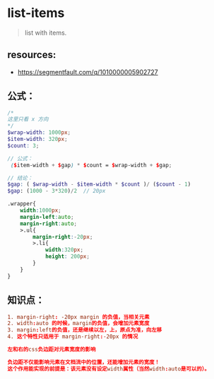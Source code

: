 # list-items
> list with items.

## resources:
+ https://segmentfault.com/q/1010000005902727

## 公式：
```scss
/*
这里只看 x 方向
*/
$wrap-width: 1000px;
$item-width: 320px;
$count: 3;

// 公式：
 ($item-width + $gap) * $count = $wrap-width + $gap;

// 结论：
$gap: ( $wrap-width - $item-width * $count )/ ($count - 1)
$gap: (1000 - 3*320)/2  // 20px

.wrapper{
    width:1000px;
    margin-left:auto;
    margin-right:auto;
    >.ul{
        margin-right:-20px;
        >.li{
            width:320px;
            height: 200px;
        }
    }
}


```

## 知识点：
```conf
1. margin-right: -20px margin 的负值，当相关元素
2. width:auto 的时候，margin的负值，会增加元素宽度
3. margin:left的负值，还是继续以左，上，原点为准，向左移
4. 这个特性只适用于 margin-right:-20px 的情况

左和右的css负边距对元素宽度的影响

负边距不仅能影响元素在文档流中的位置，还能增加元素的宽度！
这个作用能实现的前提是：该元素没有设定width属性（当然width:auto是可以的）。
```